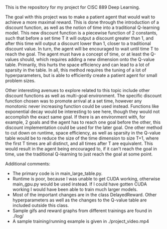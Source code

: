 This is the repository for my project for CISC 889 Deep Learning.


The goal with this project was to make a patient agent that would wait to achieve a more maximal reward.
This is done through the introduction of a discount function, as well as the notion of time into a traditional Q-learning model.
This new discount function is a piecewise function of 2 constants, such that before a set time T it will output a discount greater than 1, and after this time will output a discount lower than 1, closer to a traditional discount value.
In turn, the agent will be encouraged to wait until time T to reach the goal.
The agent must have a concept of time, or at least the Q-values should, which requires adding a new dimension onto the Q-value table.  Primarily, this hurts the space efficiency and can lead to a lot of sparsity in the table.
In all, this method requires the tuning of a lot of hyperparameters, but is able to efficiently create a patient agent for small problem sizes.


Other interesting avenues to explore related to this topic include other discount functions as well as multi-goal environment.
The specific discount function chosen was to promote arrival at a set time, however any monotonic never increasing function could be used instead.
Functions like exponential decay would be interesting to see here, though they would not accomplish the exact same goal.
If there is an environment with, for example, 2 goals and the agent has to reach one goal before the other, this discount implementation could be used for the later goal.
One other method to cut down on runtime, space efficiency, as well as sparsity in the Q-value table would be to reduce the size of the time dimension to size T+1, where the first T times are all distinct, and all times after T are equivalent.
This would result in the agent being encouraged to, if it can't reach the goal in time, use the traditional Q-learning to just reach the goal at some point.



Additional comments:
* The primary code is in main_large_table.py.
* Runtime is poor, because I was unable to get CUDA working, otherwise main_gpu.py would be used instead.  If I could have gotten CUDA working I would have been able to train much larger models.
* Most of the important changes are in the class DelayedReward.  Other hyperparameters as well as the changes to the Q-value table are included outside this class.
* Sample gifs and reward graphs from different trainings are found in ./log/
* A sample training/running example is given in ./project_video.mp4

